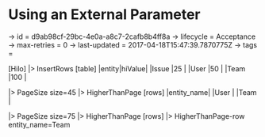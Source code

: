 # Using an External Parameter

-> id = d9ab98cf-29bc-4e0a-a8c7-2cafb8b4ff8a
-> lifecycle = Acceptance
-> max-retries = 0
-> last-updated = 2017-04-18T15:47:39.7870775Z
-> tags = 

[Hilo]
|> InsertRows
    [table]
    |entity|hiValue|
    |Issue |25     |
    |User  |50     |
    |Team  |100    |

|> PageSize size=45
|> HigherThanPage
    [rows]
    |entity_name|
    |User       |
    |Team       |

|> PageSize size=75
|> HigherThanPage
    [rows]
    |> HigherThanPage-row entity_name=Team

~~~
